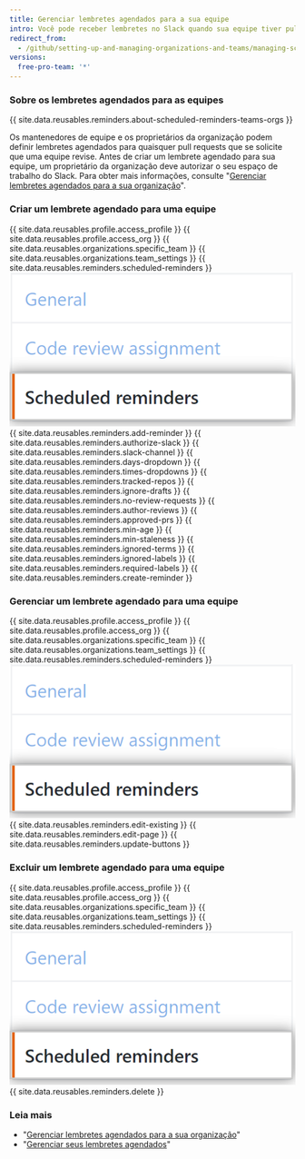 ```yaml
---
title: Gerenciar lembretes agendados para a sua equipe
intro: Você pode receber lembretes no Slack quando sua equipe tiver pull requests à espera de revisão.
redirect_from:
  - /github/setting-up-and-managing-organizations-and-teams/managing-scheduled-reminders-for-pull-requests
versions:
  free-pro-team: '*'
---
```


### Sobre os lembretes agendados para as equipes

{{ site.data.reusables.reminders.about-scheduled-reminders-teams-orgs }}

Os mantenedores de equipe e os proprietários da organização podem definir lembretes agendados para quaisquer pull requests que se solicite que uma equipe revise. Antes de criar um lembrete agendado para sua equipe, um proprietário da organização deve autorizar o seu espaço de trabalho do Slack. Para obter mais informações, consulte "[Gerenciar lembretes agendados para a sua organização](/github/setting-up-and-managing-organizations-and-teams/managing-scheduled-reminders-for-your-organization)".

### Criar um lembrete agendado para uma equipe
{{ site.data.reusables.profile.access_profile }}
{{ site.data.reusables.profile.access_org }}
{{ site.data.reusables.organizations.specific_team }}
{{ site.data.reusables.organizations.team_settings }}
{{ site.data.reusables.reminders.scheduled-reminders }}
![Botão de lembretes agendados](/assets/images/help/teams/scheduled-reminders-teams.png)
{{ site.data.reusables.reminders.add-reminder }}
{{ site.data.reusables.reminders.authorize-slack }}
{{ site.data.reusables.reminders.slack-channel }}
{{ site.data.reusables.reminders.days-dropdown }}
{{ site.data.reusables.reminders.times-dropdowns }}
{{ site.data.reusables.reminders.tracked-repos }}
{{ site.data.reusables.reminders.ignore-drafts }}
{{ site.data.reusables.reminders.no-review-requests }}
{{ site.data.reusables.reminders.author-reviews }}
{{ site.data.reusables.reminders.approved-prs }}
{{ site.data.reusables.reminders.min-age }}
{{ site.data.reusables.reminders.min-staleness }}
{{ site.data.reusables.reminders.ignored-terms }}
{{ site.data.reusables.reminders.ignored-labels }}
{{ site.data.reusables.reminders.required-labels }}
{{ site.data.reusables.reminders.create-reminder }}

### Gerenciar um lembrete agendado para uma equipe
{{ site.data.reusables.profile.access_profile }}
{{ site.data.reusables.profile.access_org }}
{{ site.data.reusables.organizations.specific_team }}
{{ site.data.reusables.organizations.team_settings }}
{{ site.data.reusables.reminders.scheduled-reminders }}
![Botão de lembretes agendados](/assets/images/help/teams/scheduled-reminders-teams.png)
{{ site.data.reusables.reminders.edit-existing }}
{{ site.data.reusables.reminders.edit-page }}
{{ site.data.reusables.reminders.update-buttons }}

### Excluir um lembrete agendado para uma equipe
{{ site.data.reusables.profile.access_profile }}
{{ site.data.reusables.profile.access_org }}
{{ site.data.reusables.organizations.specific_team }}
{{ site.data.reusables.organizations.team_settings }}
{{ site.data.reusables.reminders.scheduled-reminders }}
![Botão de lembretes agendados](/assets/images/help/teams/scheduled-reminders-teams.png)
{{ site.data.reusables.reminders.delete }}

### Leia mais

- "[Gerenciar lembretes agendados para a sua organização](/github/setting-up-and-managing-organizations-and-teams/managing-scheduled-reminders-for-your-organization)"
- "[Gerenciar seus lembretes agendados](/github/setting-up-and-managing-your-github-user-account/managing-your-scheduled-reminders)"

